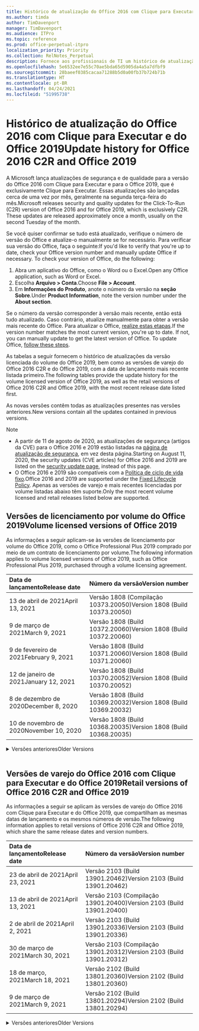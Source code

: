 ```yaml
---
title: Histórico de atualização do Office 2016 com Clique para Executar e do Office 2019
ms.author: timda
author: TimDavenport
manager: TimDavenport
ms.audience: ITPro
ms.topic: reference
ms.prod: office-perpetual-itpro
localization_priority: Priority
ms.collection: RelNotes_Perpetual
description: Fornece aos profissionais de TI um histórico de atualização para versões perpétuas do Office 2016 e 2019 com Clique para Executar
ms.openlocfilehash: 5e6532ee7e55c70ae5bda65d5905da4a5a7dfbf9
ms.sourcegitcommit: 28baeef0385cacaa71288b5d0a00fb37b724b71b
ms.translationtype: HT
ms.contentlocale: pt-BR
ms.lasthandoff: 04/24/2021
ms.locfileid: "51995738"
---
```

# <a name="update-history-for-office-2016-c2r-and-office-2019"></a><span data-ttu-id="3d919-103">Histórico de atualização do Office 2016 com Clique para Executar e do Office 2019</span><span class="sxs-lookup"><span data-stu-id="3d919-103">Update history for Office 2016 C2R and Office 2019</span></span>

<span data-ttu-id="3d919-p101">A Microsoft lança atualizações de segurança e de qualidade para a versão do Office 2016 com Clique para Executar e para o Office 2019, que é exclusivamente Clique para Executar. Essas atualizações são lançadas cerca de uma vez por mês, geralmente na segunda terça-feira do mês.</span><span class="sxs-lookup"><span data-stu-id="3d919-p101">Microsoft releases security and quality updates for the Click-To-Run (C2R) version of Office 2016 and for Office 2019, which is exclusively C2R. These updates are released approximately once a month, usually on the second Tuesday of the month.</span></span>

<span data-ttu-id="3d919-p102">Se você quiser confirmar se tudo está atualizado, verifique o número de versão do Office e atualize-o manualmente se for necessário. Para verificar sua versão do Office, faça o seguinte:</span><span class="sxs-lookup"><span data-stu-id="3d919-p102">If you'd like to verify that you're up to date, check your Office version number and manually update Office if necessary. To check your version of Office, do the following:</span></span>

  1.    <span data-ttu-id="3d919-108">Abra um aplicativo do Office, como o Word ou o Excel.</span><span class="sxs-lookup"><span data-stu-id="3d919-108">Open any Office application, such as Word or Excel.</span></span>
  2.    <span data-ttu-id="3d919-109">Escolha **Arquivo > Conta**.</span><span class="sxs-lookup"><span data-stu-id="3d919-109">Choose **File > Account**.</span></span>
  3.    <span data-ttu-id="3d919-110">Em **Informações do Produto**, anote o número da versão na **seção Sobre**.</span><span class="sxs-lookup"><span data-stu-id="3d919-110">Under **Product Information**, note the version number under the **About section**.</span></span>

<span data-ttu-id="3d919-p103">Se o número da versão corresponder à versão mais recente, então está tudo atualizado. Caso contrário, atualize manualmente para obter a versão mais recente do Office. Para atualizar o Office, [realize estas etapas](https://support.office.com/article/2ab296f3-7f03-43a2-8e50-46de917611c5).</span><span class="sxs-lookup"><span data-stu-id="3d919-p103">If the version number matches the most current version, you're up to date. If not, you can manually update to get the latest version of Office. To update Office, [follow these steps](https://support.office.com/article/2ab296f3-7f03-43a2-8e50-46de917611c5).</span></span>


<span data-ttu-id="3d919-114">As tabelas a seguir fornecem o histórico de atualizações da versão licenciada do volume do Office 2019, bem como as versões de varejo do Office 2016 C2R e do Office 2019, com a data de lançamento mais recente listada primeiro.</span><span class="sxs-lookup"><span data-stu-id="3d919-114">The following tables provide the update history for the volume licensed version of Office 2019, as well as the retail versions of Office 2016 C2R and Office 2019, with the most recent release date listed first.</span></span>

<span data-ttu-id="3d919-115">As novas versões contêm todas as atualizações presentes nas versões anteriores.</span><span class="sxs-lookup"><span data-stu-id="3d919-115">New versions contain all the updates contained in previous versions.</span></span>


 > [!NOTE]
> - <span data-ttu-id="3d919-116">A partir de 11 de agosto de 2020, as atualizações de segurança (artigos da CVE) para o Office 2016 e 2019 estão listadas na [página de atualização de segurança](./microsoft365-apps-security-updates.md), em vez desta página.</span><span class="sxs-lookup"><span data-stu-id="3d919-116">Starting on August 11, 2020, the security updates (CVE articles) for Office 2016 and 2019 are listed on the [security update page](./microsoft365-apps-security-updates.md), instead of this page.</span></span> 
> - <span data-ttu-id="3d919-117">O Office 2016 e 2019 são compatíveis com a [Política de ciclo de vida fixo](/lifecycle/policies/fixed).</span><span class="sxs-lookup"><span data-stu-id="3d919-117">Office 2016 and 2019 are supported under the [Fixed Lifecycle Policy](/lifecycle/policies/fixed).</span></span> <span data-ttu-id="3d919-118">Apenas as versões de varejo e mais recentes licenciadas por volume listadas abaixo têm suporte.</span><span class="sxs-lookup"><span data-stu-id="3d919-118">Only the most recent volume licensed and retail releases listed below are supported.</span></span>


## <a name="volume-licensed-versions-of-office-2019"></a><span data-ttu-id="3d919-119">Versões de licenciamento por volume do Office 2019</span><span class="sxs-lookup"><span data-stu-id="3d919-119">Volume licensed versions of Office 2019</span></span>
<span data-ttu-id="3d919-120">As informações a seguir aplicam-se às versões de licenciamento por volume do Office 2019, como o Office Professional Plus 2019 comprado por meio de um contrato de licenciamento por volume.</span><span class="sxs-lookup"><span data-stu-id="3d919-120">The following information applies to volume licensed versions of Office 2019, such as Office Professional Plus 2019, purchased through a volume licensing agreement.</span></span>

[//]: # (NÃO REMOVA O INÍCIO DA TABELA VL)


|<span data-ttu-id="3d919-122">**Data de lançamento**</span><span class="sxs-lookup"><span data-stu-id="3d919-122">**Release date**</span></span>|<span data-ttu-id="3d919-123">**Número da versão**</span><span class="sxs-lookup"><span data-stu-id="3d919-123">**Version number**</span></span>|
|:-----|:-----|
|<span data-ttu-id="3d919-124">13 de abril de 2021</span><span class="sxs-lookup"><span data-stu-id="3d919-124">April 13, 2021</span></span>|<span data-ttu-id="3d919-125">Versão 1808 (Compilação 10373.20050)</span><span class="sxs-lookup"><span data-stu-id="3d919-125">Version 1808 (Build 10373.20050)</span></span>|
|<span data-ttu-id="3d919-126">9 de março de 2021</span><span class="sxs-lookup"><span data-stu-id="3d919-126">March 9, 2021</span></span>|<span data-ttu-id="3d919-127">Versão 1808 (Build 10372.20060)</span><span class="sxs-lookup"><span data-stu-id="3d919-127">Version 1808 (Build 10372.20060)</span></span>|
|<span data-ttu-id="3d919-128">9 de fevereiro de 2021</span><span class="sxs-lookup"><span data-stu-id="3d919-128">February 9, 2021</span></span>|<span data-ttu-id="3d919-129">Versão 1808 (Build 10371.20060)</span><span class="sxs-lookup"><span data-stu-id="3d919-129">Version 1808 (Build 10371.20060)</span></span>|
|<span data-ttu-id="3d919-130">12 de janeiro de 2021</span><span class="sxs-lookup"><span data-stu-id="3d919-130">January 12, 2021</span></span>|<span data-ttu-id="3d919-131">Versão 1808 (Build 10370.20052)</span><span class="sxs-lookup"><span data-stu-id="3d919-131">Version 1808 (Build 10370.20052)</span></span>|
|<span data-ttu-id="3d919-132">8 de dezembro de 2020</span><span class="sxs-lookup"><span data-stu-id="3d919-132">December 8, 2020</span></span>|<span data-ttu-id="3d919-133">Versão 1808 (Build 10369.20032)</span><span class="sxs-lookup"><span data-stu-id="3d919-133">Version 1808 (Build 10369.20032)</span></span>|
|<span data-ttu-id="3d919-134">10 de novembro de 2020</span><span class="sxs-lookup"><span data-stu-id="3d919-134">November 10, 2020</span></span>|<span data-ttu-id="3d919-135">Versão 1808 (Build 10368.20035)</span><span class="sxs-lookup"><span data-stu-id="3d919-135">Version 1808 (Build 10368.20035)</span></span>|


[//]: # (NÃO REMOVA O FINAL DA TABELA VL)

<details>
<summary><span data-ttu-id="3d919-137">Versões anteriores</span><span class="sxs-lookup"><span data-stu-id="3d919-137">Older Versions</span></span></summary>
 

[//]: # (NÃO REMOVA O INÍCIO DA ANTIGA TABELA VL)


|<span data-ttu-id="3d919-139">**Data de lançamento**</span><span class="sxs-lookup"><span data-stu-id="3d919-139">**Release date**</span></span>|<span data-ttu-id="3d919-140">**Número da versão**</span><span class="sxs-lookup"><span data-stu-id="3d919-140">**Version number**</span></span>|
|:-----|:-----|
|<span data-ttu-id="3d919-141">13 de outubro de 2020</span><span class="sxs-lookup"><span data-stu-id="3d919-141">October 13, 2020</span></span>|<span data-ttu-id="3d919-142">Versão 1808 (Build 10367.20048)</span><span class="sxs-lookup"><span data-stu-id="3d919-142">Version 1808 (Build 10367.20048)</span></span>|
|<span data-ttu-id="3d919-143">8 de setembro de 2020</span><span class="sxs-lookup"><span data-stu-id="3d919-143">September 8, 2020</span></span>|<span data-ttu-id="3d919-144">Versão 1808 (build 10366.20016)</span><span class="sxs-lookup"><span data-stu-id="3d919-144">Version 1808 (Build 10366.20016)</span></span>|
|<span data-ttu-id="3d919-145">11 de agosto de 2020</span><span class="sxs-lookup"><span data-stu-id="3d919-145">August 11, 2020</span></span>|<span data-ttu-id="3d919-146">Versão 1808 (Compilação 10364.20059)</span><span class="sxs-lookup"><span data-stu-id="3d919-146">Version 1808 (Build 10364.20059)</span></span>|
|<span data-ttu-id="3d919-147">14 de julho de 2020</span><span class="sxs-lookup"><span data-stu-id="3d919-147">July 14, 2020</span></span>   |<span data-ttu-id="3d919-148">Versão 1808 (Build 10363.20015)</span><span class="sxs-lookup"><span data-stu-id="3d919-148">Version 1808 (Build 10363.20015)</span></span>  |
|<span data-ttu-id="3d919-149">9 de junho de 2020</span><span class="sxs-lookup"><span data-stu-id="3d919-149">June 9, 2020</span></span>   |<span data-ttu-id="3d919-150">Versão 1808 (Compilação 10361.20002)</span><span class="sxs-lookup"><span data-stu-id="3d919-150">Version 1808 (Build 10361.20002)</span></span>  |
|<span data-ttu-id="3d919-151">12 de maio de 2020</span><span class="sxs-lookup"><span data-stu-id="3d919-151">May 12, 2020</span></span>   |<span data-ttu-id="3d919-152">Versão 1808 (Build 10359.20023)</span><span class="sxs-lookup"><span data-stu-id="3d919-152">Version 1808 (Build 10359.20023)</span></span>  |
|<span data-ttu-id="3d919-153">14 de abril de 2020</span><span class="sxs-lookup"><span data-stu-id="3d919-153">April 14, 2020</span></span>   |<span data-ttu-id="3d919-154">Versão 1808 (Build 10358.20061)</span><span class="sxs-lookup"><span data-stu-id="3d919-154">Version 1808 (Build 10358.20061)</span></span>  |
|<span data-ttu-id="3d919-155">10 de março de 2020</span><span class="sxs-lookup"><span data-stu-id="3d919-155">March 10, 2020</span></span>   |<span data-ttu-id="3d919-156">Versão 1808 (Build 10357.20081)</span><span class="sxs-lookup"><span data-stu-id="3d919-156">Version 1808 (Build 10357.20081)</span></span>  |
|<span data-ttu-id="3d919-157">11 de fevereiro de 2020</span><span class="sxs-lookup"><span data-stu-id="3d919-157">February 11, 2020</span></span>   |<span data-ttu-id="3d919-158">Versão 1808 (Build 10356.20006)</span><span class="sxs-lookup"><span data-stu-id="3d919-158">Version 1808 (Build 10356.20006)</span></span>  |


[//]: # (NÃO REMOVA O FINAL DA ANTIGA TABELA VL)

</details>


<br/>

## <a name="retail-versions-of-office-2016-c2r-and-office-2019"></a><span data-ttu-id="3d919-160">Versões de varejo do Office 2016 com Clique para Executar e do Office 2019</span><span class="sxs-lookup"><span data-stu-id="3d919-160">Retail versions of Office 2016 C2R and Office 2019</span></span>
<span data-ttu-id="3d919-161">As informações a seguir se aplicam às versões de varejo do Office 2016 com Clique para Executar e do Office 2019, que compartilham as mesmas datas de lançamento e os mesmos números de versão.</span><span class="sxs-lookup"><span data-stu-id="3d919-161">The following information applies to retail versions of Office 2016 C2R and Office 2019, which share the same release dates and version numbers.</span></span>

[//]: # (NÃO REMOVA O INÍCIO DA TABELA DE VAREJO)


|<span data-ttu-id="3d919-163">**Data de lançamento**</span><span class="sxs-lookup"><span data-stu-id="3d919-163">**Release date**</span></span>|<span data-ttu-id="3d919-164">**Número da versão**</span><span class="sxs-lookup"><span data-stu-id="3d919-164">**Version number**</span></span>|
|:-----|:-----|
|<span data-ttu-id="3d919-165">23 de abril de 2021</span><span class="sxs-lookup"><span data-stu-id="3d919-165">April 23, 2021</span></span>|<span data-ttu-id="3d919-166">Versão 2103 (Build 13901.20462)</span><span class="sxs-lookup"><span data-stu-id="3d919-166">Version 2103 (Build 13901.20462)</span></span>|
|<span data-ttu-id="3d919-167">13 de abril de 2021</span><span class="sxs-lookup"><span data-stu-id="3d919-167">April 13, 2021</span></span>|<span data-ttu-id="3d919-168">Versão 2103 (Compilação 13901.20400)</span><span class="sxs-lookup"><span data-stu-id="3d919-168">Version 2103 (Build 13901.20400)</span></span>|
|<span data-ttu-id="3d919-169">2 de abril de 2021</span><span class="sxs-lookup"><span data-stu-id="3d919-169">April 2, 2021</span></span>|<span data-ttu-id="3d919-170">Versão 2103 (Build 13901.20336)</span><span class="sxs-lookup"><span data-stu-id="3d919-170">Version 2103 (Build 13901.20336)</span></span>|
|<span data-ttu-id="3d919-171">30 de março de 2021</span><span class="sxs-lookup"><span data-stu-id="3d919-171">March 30, 2021</span></span>|<span data-ttu-id="3d919-172">Versão 2103 (Compilação 13901.20312)</span><span class="sxs-lookup"><span data-stu-id="3d919-172">Version 2103 (Build 13901.20312)</span></span>|
|<span data-ttu-id="3d919-173">18 de março, 2021</span><span class="sxs-lookup"><span data-stu-id="3d919-173">March 18, 2021</span></span>|<span data-ttu-id="3d919-174">Versão 2102 (Build 13801.20360)</span><span class="sxs-lookup"><span data-stu-id="3d919-174">Version 2102 (Build 13801.20360)</span></span>|
|<span data-ttu-id="3d919-175">9 de março de 2021</span><span class="sxs-lookup"><span data-stu-id="3d919-175">March 9, 2021</span></span>|<span data-ttu-id="3d919-176">Versão 2102 (Build 13801.20294)</span><span class="sxs-lookup"><span data-stu-id="3d919-176">Version 2102 (Build 13801.20294)</span></span>|


[//]: # (NÃO REMOVA O FINAL DA TABELA DE VAREJO)

<details>
<summary><span data-ttu-id="3d919-178">Versões anteriores</span><span class="sxs-lookup"><span data-stu-id="3d919-178">Older Versions</span></span></summary>
 

[//]: # (NÃO REMOVA O INÍCIO DA ANTIGA TABELA DE VAREJO)


|<span data-ttu-id="3d919-180">**Data de lançamento**</span><span class="sxs-lookup"><span data-stu-id="3d919-180">**Release date**</span></span>|<span data-ttu-id="3d919-181">**Número da versão**</span><span class="sxs-lookup"><span data-stu-id="3d919-181">**Version number**</span></span>|
|:-----|:-----|
|<span data-ttu-id="3d919-182">1 de março de 2021</span><span class="sxs-lookup"><span data-stu-id="3d919-182">March 1, 2021</span></span>|<span data-ttu-id="3d919-183">Versão 2102 (Build 13801.20266)</span><span class="sxs-lookup"><span data-stu-id="3d919-183">Version 2102 (Build 13801.20266)</span></span>|
|<span data-ttu-id="3d919-184">16 de fevereiro de 2021</span><span class="sxs-lookup"><span data-stu-id="3d919-184">February 16, 2021</span></span>|<span data-ttu-id="3d919-185">Versão 2101 (Compilação 13628.20448)</span><span class="sxs-lookup"><span data-stu-id="3d919-185">Version 2101 (Build 13628.20448)</span></span>|
|<span data-ttu-id="3d919-186">9 de fevereiro de 2021</span><span class="sxs-lookup"><span data-stu-id="3d919-186">February 9, 2021</span></span>|<span data-ttu-id="3d919-187">Versão 2101 (Build 13628.20380)</span><span class="sxs-lookup"><span data-stu-id="3d919-187">Version 2101 (Build 13628.20380)</span></span>|
|<span data-ttu-id="3d919-188">26 de janeiro de 2021</span><span class="sxs-lookup"><span data-stu-id="3d919-188">January 26, 2021</span></span>|<span data-ttu-id="3d919-189">Versão 2101 (Build 13628.20274)</span><span class="sxs-lookup"><span data-stu-id="3d919-189">Version 2101 (Build 13628.20274)</span></span>|
|<span data-ttu-id="3d919-190">21 de janeiro de 2021</span><span class="sxs-lookup"><span data-stu-id="3d919-190">January 21, 2021</span></span>|<span data-ttu-id="3d919-191">Versão 2012 (Compilação 13530.20440)</span><span class="sxs-lookup"><span data-stu-id="3d919-191">Version 2012 (Build 13530.20440)</span></span>|
|<span data-ttu-id="3d919-192">12 de janeiro de 2021</span><span class="sxs-lookup"><span data-stu-id="3d919-192">January 12, 2021</span></span>|<span data-ttu-id="3d919-193">Versão 2012 (Build 13530.20376)</span><span class="sxs-lookup"><span data-stu-id="3d919-193">Version 2012 (Build 13530.20376)</span></span>|
|<span data-ttu-id="3d919-194">5 de janeiro de 2021</span><span class="sxs-lookup"><span data-stu-id="3d919-194">January 5, 2021</span></span>|<span data-ttu-id="3d919-195">Versão 2012 (Compilação 13530.20316)</span><span class="sxs-lookup"><span data-stu-id="3d919-195">Version 2012 (Build 13530.20316)</span></span>|
|<span data-ttu-id="3d919-196">21 de dezembro de 2020</span><span class="sxs-lookup"><span data-stu-id="3d919-196">December 21, 2020</span></span>|<span data-ttu-id="3d919-197">Version 2011 (Compilação 13426.20404)</span><span class="sxs-lookup"><span data-stu-id="3d919-197">Version 2011 (Build 13426.20404)</span></span>|
|<span data-ttu-id="3d919-198">8 de dezembro de 2020</span><span class="sxs-lookup"><span data-stu-id="3d919-198">December 8, 2020</span></span>|<span data-ttu-id="3d919-199">Versão 2011 (Build 13426.20332)</span><span class="sxs-lookup"><span data-stu-id="3d919-199">Version 2011 (Build 13426.20332)</span></span>|
|<span data-ttu-id="3d919-200">2 de dezembro de 2020</span><span class="sxs-lookup"><span data-stu-id="3d919-200">December 2, 2020</span></span>|<span data-ttu-id="3d919-201">Versão 2011 (Build 13426.20308)</span><span class="sxs-lookup"><span data-stu-id="3d919-201">Version 2011 (Build 13426.20308)</span></span>|
|<span data-ttu-id="3d919-202">30 de novembro de 2020</span><span class="sxs-lookup"><span data-stu-id="3d919-202">November 30, 2020</span></span>|<span data-ttu-id="3d919-203">Versão 2011 (Build 13426.20294)</span><span class="sxs-lookup"><span data-stu-id="3d919-203">Version 2011 (Build 13426.20294)</span></span>|
|<span data-ttu-id="3d919-204">23 de novembro de 2020</span><span class="sxs-lookup"><span data-stu-id="3d919-204">November 23, 2020</span></span>|<span data-ttu-id="3d919-205">Versão 2011 (Build 13426.20274)</span><span class="sxs-lookup"><span data-stu-id="3d919-205">Version 2011 (Build 13426.20274)</span></span>|
|<span data-ttu-id="3d919-206">17 de novembro de 2020</span><span class="sxs-lookup"><span data-stu-id="3d919-206">November 17, 2020</span></span>|<span data-ttu-id="3d919-207">Versão 2010 (Build 13328.20408)</span><span class="sxs-lookup"><span data-stu-id="3d919-207">Version 2010 (Build 13328.20408)</span></span>|
|<span data-ttu-id="3d919-208">10 de novembro de 2020</span><span class="sxs-lookup"><span data-stu-id="3d919-208">November 10, 2020</span></span>|<span data-ttu-id="3d919-209">Versão 2010 (Build 13328.20356)</span><span class="sxs-lookup"><span data-stu-id="3d919-209">Version 2010 (Build 13328.20356)</span></span>|
|<span data-ttu-id="3d919-210">27 de outubro de 2020</span><span class="sxs-lookup"><span data-stu-id="3d919-210">October 27, 2020</span></span>|<span data-ttu-id="3d919-211">Versão 2010 (Compilação 13328.20292)</span><span class="sxs-lookup"><span data-stu-id="3d919-211">Version 2010 (Build 13328.20292)</span></span>|
|<span data-ttu-id="3d919-212">21 de outubro de 2020</span><span class="sxs-lookup"><span data-stu-id="3d919-212">October 21, 2020</span></span>|<span data-ttu-id="3d919-213">Versão 2009 (Compilação 13231.20418)</span><span class="sxs-lookup"><span data-stu-id="3d919-213">Version 2009 (Build 13231.20418)</span></span>|
|<span data-ttu-id="3d919-214">13 de outubro de 2020</span><span class="sxs-lookup"><span data-stu-id="3d919-214">October 13, 2020</span></span>|<span data-ttu-id="3d919-215">Versão 2009 (Build 13231.20390)</span><span class="sxs-lookup"><span data-stu-id="3d919-215">Version 2009 (Build 13231.20390)</span></span>|
|<span data-ttu-id="3d919-216">8 de outubro de 2020</span><span class="sxs-lookup"><span data-stu-id="3d919-216">October 8, 2020</span></span>|<span data-ttu-id="3d919-217">Versão 2009 (Build 13231.20368)</span><span class="sxs-lookup"><span data-stu-id="3d919-217">Version 2009 (Build 13231.20368)</span></span>|
|<span data-ttu-id="3d919-218">28 de setembro de 2020</span><span class="sxs-lookup"><span data-stu-id="3d919-218">September 28, 2020</span></span>|<span data-ttu-id="3d919-219">Versão 2009 (Build 13231.20262)</span><span class="sxs-lookup"><span data-stu-id="3d919-219">Version 2009 (Build 13231.20262)</span></span>|
|<span data-ttu-id="3d919-220">22 de setembro de 2020</span><span class="sxs-lookup"><span data-stu-id="3d919-220">September 22, 2020</span></span>|<span data-ttu-id="3d919-221">Versão 2008 (Build 13127.20508)</span><span class="sxs-lookup"><span data-stu-id="3d919-221">Version 2008 (Build 13127.20508)</span></span>|
|<span data-ttu-id="3d919-222">9 de setembro de 2020</span><span class="sxs-lookup"><span data-stu-id="3d919-222">September 9, 2020</span></span>|<span data-ttu-id="3d919-223">Versão 2008 (Build 13127.20408)</span><span class="sxs-lookup"><span data-stu-id="3d919-223">Version 2008 (Build 13127.20408)</span></span>|
|<span data-ttu-id="3d919-224">31 de agosto de 2020</span><span class="sxs-lookup"><span data-stu-id="3d919-224">August 31, 2020</span></span>|<span data-ttu-id="3d919-225">Versão 2008 (Compilação 13127.20296)</span><span class="sxs-lookup"><span data-stu-id="3d919-225">Version 2008 (Build 13127.20296)</span></span>|
|<span data-ttu-id="3d919-226">25 de agosto de 2020</span><span class="sxs-lookup"><span data-stu-id="3d919-226">August 25, 2020</span></span>|<span data-ttu-id="3d919-227">Versão 2007 (Compilação 13029.20460)</span><span class="sxs-lookup"><span data-stu-id="3d919-227">Version 2007 (Build 13029.20460)</span></span>|
|<span data-ttu-id="3d919-228">11 de agosto de 2020</span><span class="sxs-lookup"><span data-stu-id="3d919-228">August 11, 2020</span></span>|<span data-ttu-id="3d919-229">Versão 2007 (Compilação 13029.20344)</span><span class="sxs-lookup"><span data-stu-id="3d919-229">Version 2007 (Build 13029.20344)</span></span>|
|<span data-ttu-id="3d919-230">30 de julho de 2020</span><span class="sxs-lookup"><span data-stu-id="3d919-230">July 30, 2020</span></span>|<span data-ttu-id="3d919-231">Versão 2007 (Build 13029.20308)</span><span class="sxs-lookup"><span data-stu-id="3d919-231">Version 2007 (Build 13029.20308)</span></span>  |
|<span data-ttu-id="3d919-232">28 de julho de 2020</span><span class="sxs-lookup"><span data-stu-id="3d919-232">July 28, 2020</span></span>|<span data-ttu-id="3d919-233">Versão 2006 (Build 13001.20498)</span><span class="sxs-lookup"><span data-stu-id="3d919-233">Version 2006 (Build 13001.20498)</span></span>  |
|<span data-ttu-id="3d919-234">14 de julho de 2020</span><span class="sxs-lookup"><span data-stu-id="3d919-234">July 14, 2020</span></span>|<span data-ttu-id="3d919-235">Versão 2006 (Build 13001.20384)</span><span class="sxs-lookup"><span data-stu-id="3d919-235">Version 2006 (Build 13001.20384)</span></span>  |
|<span data-ttu-id="3d919-236">30 de junho de 2020</span><span class="sxs-lookup"><span data-stu-id="3d919-236">June 30, 2020</span></span>|<span data-ttu-id="3d919-237">Versão 2006 (Compilação 13001.20266)</span><span class="sxs-lookup"><span data-stu-id="3d919-237">Version 2006 (Build 13001.20266)</span></span>  |
|<span data-ttu-id="3d919-238">24 de junho de 2020</span><span class="sxs-lookup"><span data-stu-id="3d919-238">June 24, 2020</span></span>|<span data-ttu-id="3d919-239">Versão 2005 (Compilação 12827.20470)</span><span class="sxs-lookup"><span data-stu-id="3d919-239">Version 2005 (Build 12827.20470)</span></span>  |
|<span data-ttu-id="3d919-240">9 de junho de 2020</span><span class="sxs-lookup"><span data-stu-id="3d919-240">June 9, 2020</span></span>|<span data-ttu-id="3d919-241">Versão 2005 (Compilação 12827.20336)</span><span class="sxs-lookup"><span data-stu-id="3d919-241">Version 2005 (Build 12827.20336)</span></span>  |
|<span data-ttu-id="3d919-242">2 de junho de 2020</span><span class="sxs-lookup"><span data-stu-id="3d919-242">June 2, 2020</span></span>|<span data-ttu-id="3d919-243">Versão 2005 (Compilação 12827.20268)</span><span class="sxs-lookup"><span data-stu-id="3d919-243">Version 2005 (Build 12827.20268)</span></span>  |
|<span data-ttu-id="3d919-244">21 de maio de 2020</span><span class="sxs-lookup"><span data-stu-id="3d919-244">May 21, 2020</span></span>|<span data-ttu-id="3d919-245">Versão 2004 (Compilação 12730.20352)</span><span class="sxs-lookup"><span data-stu-id="3d919-245">Version 2004 (Build 12730.20352)</span></span>  |
|<span data-ttu-id="3d919-246">12 de maio de 2020</span><span class="sxs-lookup"><span data-stu-id="3d919-246">May 12, 2020</span></span>|<span data-ttu-id="3d919-247">Versão 2004 (Build 12730.20270)</span><span class="sxs-lookup"><span data-stu-id="3d919-247">Version 2004 (Build 12730.20270)</span></span>  |
|<span data-ttu-id="3d919-248">04 de maio de 2020</span><span class="sxs-lookup"><span data-stu-id="3d919-248">May 4, 2020</span></span>|<span data-ttu-id="3d919-249">Versão 2004 (Build 12730.20250)</span><span class="sxs-lookup"><span data-stu-id="3d919-249">Version 2004 (Build 12730.20250)</span></span>  |
|<span data-ttu-id="3d919-250">29 de abril de 2020</span><span class="sxs-lookup"><span data-stu-id="3d919-250">April 29, 2020</span></span>|<span data-ttu-id="3d919-251">Versão 2004 (Build 12730.20236)</span><span class="sxs-lookup"><span data-stu-id="3d919-251">Version 2004 (Build 12730.20236)</span></span>  |
|<span data-ttu-id="3d919-252">15 de abril de 2020</span><span class="sxs-lookup"><span data-stu-id="3d919-252">April 15, 2020</span></span>|<span data-ttu-id="3d919-253">Versão 2003 (Build 12624.20466)</span><span class="sxs-lookup"><span data-stu-id="3d919-253">Version 2003 (Build 12624.20466)</span></span>  |
|<span data-ttu-id="3d919-254">14 de abril de 2020</span><span class="sxs-lookup"><span data-stu-id="3d919-254">April 14, 2020</span></span>|<span data-ttu-id="3d919-255">Versão 2003 (Build 12624.20442)</span><span class="sxs-lookup"><span data-stu-id="3d919-255">Version 2003 (Build 12624.20442)</span></span>  |
|<span data-ttu-id="3d919-256">31 de março de 2020</span><span class="sxs-lookup"><span data-stu-id="3d919-256">March 31, 2020</span></span>|<span data-ttu-id="3d919-257">Versão 2003 (Build 12624.20382)</span><span class="sxs-lookup"><span data-stu-id="3d919-257">Version 2003 (Build 12624.20382)</span></span>  |
|<span data-ttu-id="3d919-258">25 de março de 2020</span><span class="sxs-lookup"><span data-stu-id="3d919-258">March 25, 2020</span></span>|<span data-ttu-id="3d919-259">Versão 2003 (Build 12624.20320)</span><span class="sxs-lookup"><span data-stu-id="3d919-259">Version 2003 (Build 12624.20320)</span></span>  |
|<span data-ttu-id="3d919-260">10 de março de 2020</span><span class="sxs-lookup"><span data-stu-id="3d919-260">March 10, 2020</span></span>|<span data-ttu-id="3d919-261">Versão 2002 (Build 12527.20278)</span><span class="sxs-lookup"><span data-stu-id="3d919-261">Version 2002 (Build 12527.20278)</span></span>  |
|<span data-ttu-id="3d919-262">1º de março de 2020</span><span class="sxs-lookup"><span data-stu-id="3d919-262">March 1, 2020</span></span>   |<span data-ttu-id="3d919-263">Versão 2002 (Build 12527.20242)</span><span class="sxs-lookup"><span data-stu-id="3d919-263">Version 2002 (Build 12527.20242)</span></span>  |


[//]: # (NÃO REMOVA O FINAL DA ANTIGA TABELA DE VAREJO)


</details>